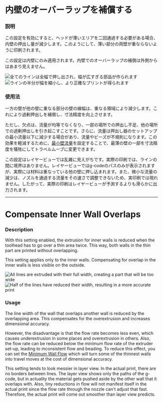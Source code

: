 内壁のオーバーラップを補償する
====
### **説明**
この設定を有効にすると、ヘッドが薄いエリアを二回通過する必要がある場合、内壁の押出し量が減少します。このようにして、薄い部分の両壁が重ならないように印刷されます。

この設定は内壁にのみ適用されます。内壁でのオーバーラップの補償は外側からはあまり見えません。

![全てのラインは全幅で押し出され、幅が広すぎる部品が作られます](../images/travel_compensate_overlapping_walls_x_enabled_disabled.png)
![ラインの半分が幅を縮小し、より正確なプリントが得られます](../images/travel_compensate_overlapping_walls_x_enabled_enabled.png)

### **使用法**
一方の壁が他の壁に重なる部分の壁の線幅は、重なる領域により減少します。これにより過剰押出しを補償し、寸法精度を向上させます。

ただし、欠点は、流量が均等でなくなり、一部の場所での押出し不足、他の場所での過剰押出しを引き起こすことです。さらに、流量は押出し器のセットアップの最小流量以下に減少する場合があり、流量やビーズが不規則になります。この効果を軽減するために、[最小壁流量](wall_min_flow.md)を設定することで、最薄の壁の一部を寸法精度を犠牲にしてトラベルムーブに変更できます。

この設定はレイヤービューでは乱雑に見えがちです。実際の印刷では、ラインの間に境界はありません。レイヤービューではg-codeのパスのみが表示されますが、実際には材料は重なっている他の壁に押し込まれます。また、微小な流量の減少は、ノズルを通過する流量をその速さで調整できないため、実印刷では現れません。したがって、実際の印刷はレイヤービューが予測するよりも滑らかに出力されます。

---

Compensate Inner Wall Overlaps
====
### **Description**
With this setting enabled, the extrusion for inner walls is reduced when the toolhead has to go over a thin area twice. This way, both walls in the thin part are printed without overlapping. 

This setting applies only to the inner walls. Compensating for overlap in the inner walls is less visible on the outside.

![All lines are extruded with their full width, creating a part that will be too wide](../images/travel_compensate_overlapping_walls_x_enabled_disabled.png)
![Half of the lines have reduced their width, resulting in a more accurate print](../images/travel_compensate_overlapping_walls_x_enabled_enabled.png)

### **Usage**
The line width of the wall that overlaps another wall is reduced by the overlapping area. This compensates for the overextrusion and increases dimensional accuracy.

However, the disadvantage is that the flow rate becomes less even, which causes underextrusion in some places and overextrusion in others. Also, the flow rate can be reduced below the minimum flow rate of the extruder set-up, leading to inconsistent flow and beading. To reduce this effect, you can set the [Minimum Wall Flow](wall_min_flow.md) which will turn some of the thinnest walls into travel moves at the cost of dimensional accuracy.

This setting tends to look messier in layer view. In the actual print, there are no borders between lines. The layer view shows only the paths of the g-code, but in actuality the material gets pushed aside by the other wall that it overlaps with. Also, tiny reductions in flow will not manifest itself in the actual print since the flow rate through the nozzle can't adjust that fast. Therefore, the actual print will come out smoother than layer view predicts.